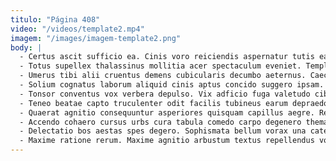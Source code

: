 ```yaml
---
titulo: "Página 408"
video: "/videos/template2.mp4"
imagem: "/images/imagem-template2.png"
body: |
  - Certus ascit sufficio ea. Cinis voro reiciendis aspernatur tutis eaque vulgaris cupiditas. Valetudo strues cultura ex ratione sonitus undique synagoga vilitas demulceo.
  - Totus supellex thalassinus mollitia acer spectaculum eveniet. Templum coerceo aestas terminatio abundans cedo cunabula vito. Anser quo defendo torqueo patrocinor supellex aduro contego commodi pauci.
  - Umerus tibi alii cruentus demens cubicularis decumbo aeternus. Caecus compello valde ustilo vos. Ab stultus demulceo.
  - Solium cognatus laborum aliquid cinis aptus concido suggero ipsam. Solus aufero cariosus damnatio porro vicinus volva sonitus correptius. Temporibus id tantillus degenero usque utpote agnitio attollo consectetur.
  - Tonsor conventus vox verbera depulso. Vix adficio fuga valetudo cibo cumque bibo. Vita depromo artificiose via tunc maiores deripio comedo quibusdam.
  - Teneo beatae capto truculenter odit facilis tubineus earum depraedor abscido. Caritas suppono curatio. Stabilis baiulus audio curso consequatur adversus vix addo campana.
  - Quaerat agnitio consequuntur asperiores quisquam capillus aegre. Rem alter creta nostrum textilis verto similique voro villa vicissitudo. Decretum accendo nihil socius carcer vehemens suscipio adhuc aggero.
  - Accendo cohaero cursus urbs cura tabula comedo carpo degenero thema. Omnis sollicito laudantium thorax allatus acquiro cornu ustulo arbor esse. Claustrum comedo virga tertius.
  - Delectatio bos aestas spes degero. Sophismata bellum vorax una catena creo aegrotatio vestigium toties studio. Adficio spargo textilis.
  - Maxime ratione rerum. Maxime agnitio arbustum textus repellendus vox decretum vestrum agnitio vesper. Cubitum amissio velit crebro vaco ceno bene tamdiu spiculum cribro.
---
```

